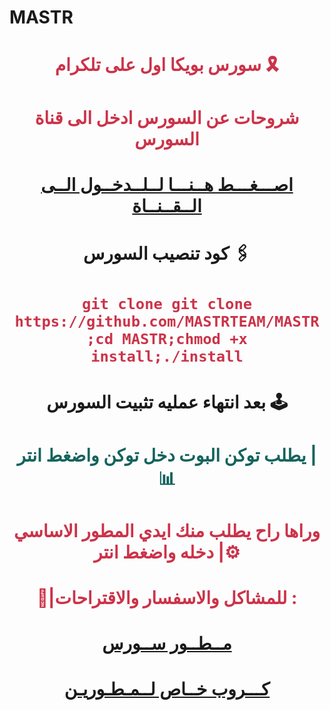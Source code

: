 
# MASTR

# <p align="center" style="color:#cb3349" >سورس بويكا اول على تلكرام 🎗️

# <p align="center" style="color:#cb3349" > شروحات عن السورس ادخل الى قناة السورس

# <p align="center" style="color:#cb3349" > [اصـــغـــط هــنـــا لــلــدخــول الــى الــقــنــاة](https://telegram.me/BOBBW) <br>

# <p align="center"> كود تنصيب السورس 🖇

 # <p align="center" style="color:#cb3349" > ``git clone git clone https://github.com/MASTRTEAM/MASTR ;cd MASTR;chmod +x install;./install``

# <p align="center"> بعد انتهاء عمليه تثبيت السورس 🕹

# <p align="center" style="color: #14635c;" >يطلب توكن البوت دخل توكن واضغط انتر |📊

 

# <p align="center" style="color:#cb3349" > وراها راح يطلب منك ايدي المطور الاساسي دخله واضغط انتر |⚙️

# <p align="center" style="color:#cb3349" > 💬|للمشاكل والاسفسار والاقتراحات :

  

# <p align="center" style="color:#cb3349" > [مــطــور ســورس](https://telegram.me/sajad14p) <br>

  

  

# <p align="center" style="color:#cb3349" > [كـــروب خــاص لــمـطـوريـن](https://telegram.me/BOAKIY) <br>
